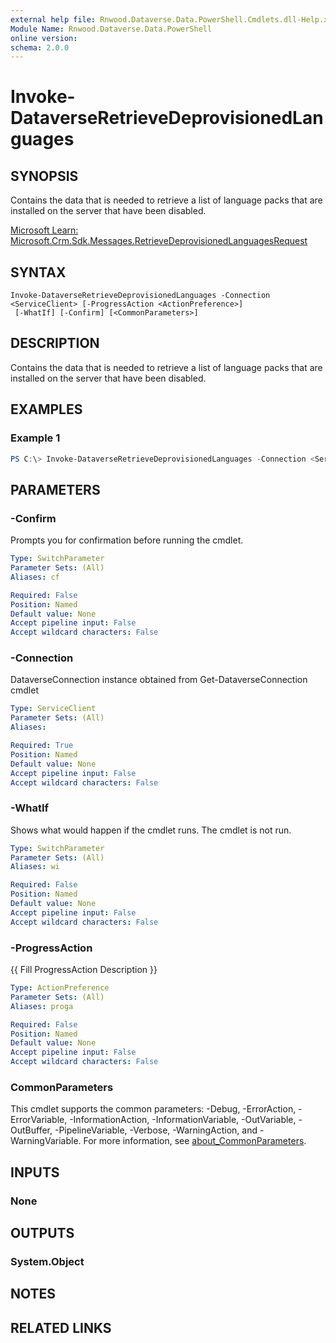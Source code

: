 ```yaml
---
external help file: Rnwood.Dataverse.Data.PowerShell.Cmdlets.dll-Help.xml
Module Name: Rnwood.Dataverse.Data.PowerShell
online version:
schema: 2.0.0
---
```


# Invoke-DataverseRetrieveDeprovisionedLanguages

## SYNOPSIS
Contains the data that is needed to retrieve a list of language packs that are installed on the server that have been disabled.

[Microsoft Learn: Microsoft.Crm.Sdk.Messages.RetrieveDeprovisionedLanguagesRequest](https://learn.microsoft.com/dotnet/api/Microsoft.Crm.Sdk.Messages.RetrieveDeprovisionedLanguagesRequest)

## SYNTAX

```
Invoke-DataverseRetrieveDeprovisionedLanguages -Connection <ServiceClient> [-ProgressAction <ActionPreference>]
 [-WhatIf] [-Confirm] [<CommonParameters>]
```

## DESCRIPTION
Contains the data that is needed to retrieve a list of language packs that are installed on the server that have been disabled.

## EXAMPLES

### Example 1
```powershell
PS C:\> Invoke-DataverseRetrieveDeprovisionedLanguages -Connection <ServiceClient>
```

## PARAMETERS

### -Confirm
Prompts you for confirmation before running the cmdlet.

```yaml
Type: SwitchParameter
Parameter Sets: (All)
Aliases: cf

Required: False
Position: Named
Default value: None
Accept pipeline input: False
Accept wildcard characters: False
```

### -Connection
DataverseConnection instance obtained from Get-DataverseConnection cmdlet

```yaml
Type: ServiceClient
Parameter Sets: (All)
Aliases:

Required: True
Position: Named
Default value: None
Accept pipeline input: False
Accept wildcard characters: False
```

### -WhatIf
Shows what would happen if the cmdlet runs. The cmdlet is not run.

```yaml
Type: SwitchParameter
Parameter Sets: (All)
Aliases: wi

Required: False
Position: Named
Default value: None
Accept pipeline input: False
Accept wildcard characters: False
```

### -ProgressAction
{{ Fill ProgressAction Description }}

```yaml
Type: ActionPreference
Parameter Sets: (All)
Aliases: proga

Required: False
Position: Named
Default value: None
Accept pipeline input: False
Accept wildcard characters: False
```

### CommonParameters
This cmdlet supports the common parameters: -Debug, -ErrorAction, -ErrorVariable, -InformationAction, -InformationVariable, -OutVariable, -OutBuffer, -PipelineVariable, -Verbose, -WarningAction, and -WarningVariable. For more information, see [about_CommonParameters](http://go.microsoft.com/fwlink/?LinkID=113216).

## INPUTS

### None
## OUTPUTS

### System.Object
## NOTES

## RELATED LINKS

